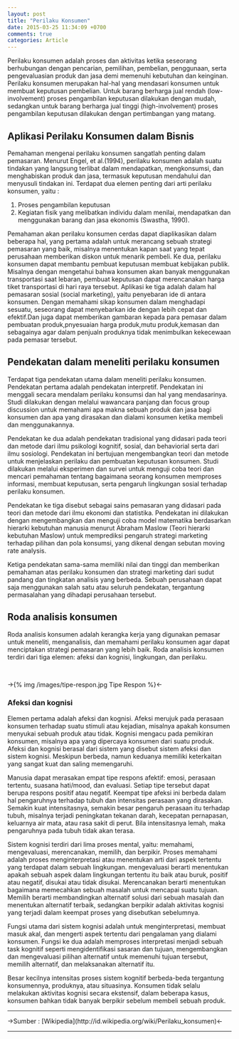 ```yaml
---
layout: post
title: "Perilaku Konsumen"
date: 2015-03-25 11:34:09 +0700
comments: true
categories: Article
---
```


Perilaku konsumen adalah proses dan aktivitas ketika seseorang berhubungan dengan pencarian, pemilihan, pembelian, penggunaan, serta pengevaluasian produk dan jasa demi memenuhi kebutuhan dan keinginan. Perilaku konsumen merupakan hal-hal yang mendasari konsumen untuk membuat keputusan pembelian. Untuk barang berharga jual rendah (low-involvement) proses pengambilan keputusan dilakukan dengan mudah, sedangkan untuk barang berharga jual tinggi (high-involvement) proses pengambilan keputusan dilakukan dengan pertimbangan yang matang. 

<!-- more -->

## Aplikasi Perilaku Konsumen dalam Bisnis

Pemahaman mengenai perilaku konsumen sangatlah penting dalam pemasaran. Menurut Engel, et al.(1994), perilaku konsumen adalah suatu tindakan yang langsung terlibat dalam mendapatkan, mengkonsumsi, dan menghabiskan produk dan jasa, termasuk keputusan mendahului dan menyusuli tindakan ini. Terdapat dua elemen penting dari arti perilaku konsumen, yaitu :
	
1. Proses pengambilan keputusan
2. Kegiatan fisik yang melibatkan individu dalam menilai, mendapatkan dan menggunakan barang dan jasa ekonomis (Swastha, 1990).

Pemahaman akan perilaku konsumen cerdas dapat diaplikasikan dalam beberapa hal, yang pertama adalah untuk merancang sebuah strategi pemasaran yang baik, misalnya menentukan kapan saat yang tepat perusahaan memberikan diskon untuk menarik pembeli. Ke dua, perilaku konsumen dapat membantu pembuat keputusan membuat kebijakan publik. Misalnya dengan mengetahui bahwa konsumen akan banyak menggunakan transportasi saat lebaran, pembuat keputusan dapat merencanakan harga tiket transportasi di hari raya tersebut. Aplikasi ke tiga adalah dalam hal pemasaran sosial (social marketing), yaitu penyebaran ide di antara konsumen. Dengan memahami sikap konsumen dalam menghadapi sesuatu, seseorang dapat menyebarkan ide dengan lebih cepat dan efektif.Dan juga dapat memberikan gambaran kepada para pemasar dalam pembuatan produk,pnyesuaian harga produk,mutu produk,kemasan dan sebagainya agar dalam penjualn produknya tidak menimbulkan kekecewaan pada pemasar tersebut.

## Pendekatan dalam meneliti perilaku konsumen

Terdapat tiga pendekatan utama dalam meneliti perilaku konsumen. Pendekatan pertama adalah pendekatan interpretif. Pendekatan ini menggali secara mendalam perilaku konsumsi dan hal yang mendasarinya. Studi dilakukan dengan melalui wawancara panjang dan focus group discussion untuk memahami apa makna sebuah produk dan jasa bagi konsumen dan apa yang dirasakan dan dialami konsumen ketika membeli dan menggunakannya.

Pendekatan ke dua adalah pendekatan tradisional yang didasari pada teori dan metode dari ilmu psikologi kognitif, sosial, dan behaviorial serta dari ilmu sosiologi. Pendekatan ini bertujuan mengembangkan teori dan metode untuk menjelaskan perilaku dan pembuatan keputusan konsumen. Studi dilakukan melalui eksperimen dan survei untuk menguji coba teori dan mencari pemahaman tentang bagaimana seorang konsumen memproses informasi, membuat keputusan, serta pengaruh lingkungan sosial terhadap perilaku konsumen.

Pendekatan ke tiga disebut sebagai sains pemasaran yang didasari pada teori dan metode dari ilmu ekonomi dan statistika. Pendekatan ini dilakukan dengan mengembangkan dan menguji coba model matematika berdasarkan hierarki kebutuhan manusia menurut Abraham Maslow (Teori hierarki kebutuhan Maslow) untuk memprediksi pengaruh strategi marketing terhadap pilihan dan pola konsumsi, yang dikenal dengan sebutan moving rate analysis.

Ketiga pendekatan sama-sama memiliki nilai dan tinggi dan memberikan pemahaman atas perilaku konsumen dan strategi marketing dari sudut pandang dan tingkatan analisis yang berbeda. Sebuah perusahaan dapat saja menggunakan salah satu atau seluruh pendekatan, tergantung permasalahan yang dihadapi perusahaan tersebut.

## Roda analisis konsumen

Roda analisis konsumen adalah kerangka kerja yang digunakan pemasar untuk meneliti, menganalisis, dan memahami perilaku konsumen agar dapat menciptakan strategi pemasaran yang lebih baik. Roda analisis konsumen terdiri dari tiga elemen: afeksi dan kognisi, lingkungan, dan perilaku.

<br />

->{% img /images/tipe-respon.jpg Tipe Respon %}<-

### Afeksi dan kognisi

Elemen pertama adalah afeksi dan kognisi. Afeksi merujuk pada perasaan konsumen terhadap suatu stimuli atau kejadian, misalnya apakah konsumen menyukai sebuah produk atau tidak. Kognisi mengacu pada pemikiran konsumen, misalnya apa yang dipercaya konsumen dari suatu produk. Afeksi dan kognisi berasal dari sistem yang disebut sistem afeksi dan sistem kognisi. Meskipun berbeda, namun keduanya memiliki keterkaitan yang sangat kuat dan saling memengaruhi.

Manusia dapat merasakan empat tipe respons afektif: emosi, perasaan tertentu, suasana hati/mood, dan evaluasi. Setiap tipe tersebut dapat berupa respons positif atau negatif. Keempat tipe afeksi ini berbeda dalam hal pengaruhnya terhadap tubuh dan intensitas perasaan yang dirasakan. Semakin kuat intensitasnya, semakin besar pengaruh perasaan itu terhadap tubuh, misalnya terjadi peningkatan tekanan darah, kecepatan pernapasan, keluarnya air mata, atau rasa sakit di perut. Bila intensitasnya lemah, maka pengaruhnya pada tubuh tidak akan terasa.

Sistem kognisi terdiri dari lima proses mental, yaitu: memahami, mengevaluasi, merencanakan, memilih, dan berpikir. Proses memahami adalah proses menginterpretasi atau menentukan arti dari aspek tertentu yang terdapat dalam sebuah lingkungan. mengevaluasi berarti menentukan apakah sebuah aspek dalam lingkungan tertentu itu baik atau buruk, positif atau negatif, disukai atau tidak disukai. Merencanakan berarti menentukan bagaimana memecahkan sebuah masalah untuk mencapai suatu tujuan. Memilih berarti membandingkan alternatif solusi dari sebuah masalah dan menentukan alternatif terbaik, sedangkan berpikir adalah aktivitas kognisi yang terjadi dalam keempat proses yang disebutkan sebelumnya.

Fungsi utama dari sistem kognisi adalah untuk menginterpretasi, membuat masuk akal, dan mengerti aspek tertentu dari pengalaman yang dialami konsumen. Fungsi ke dua adalah memproses interpretasi menjadi sebuah task kognitif seperti mengidentifikasi sasaran dan tujuan, mengembangkan dan mengevaluasi pilihan alternatif untuk memenuhi tujuan tersebut, memilih alternatif, dan melaksanakan alternatif itu.

Besar kecilnya intensitas proses sistem kognitif berbeda-beda tergantung konsumennya, produknya, atau situasinya. Konsumen tidak selalu melakukan aktivitas kognisi secara ekstensif, dalam beberapa kasus, konsumen bahkan tidak banyak berpikir sebelum membeli sebuah produk.


<hr />
->Sumber : [Wikipedia](http://id.wikipedia.org/wiki/Perilaku_konsumen)<-
<hr />